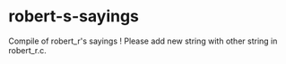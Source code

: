 robert-s-sayings
================

Compile of robert_r's sayings !
Please add new string with other string in robert_r.c.

